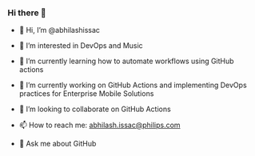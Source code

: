 ### Hi there 👋

<!--
**abhilashissac/abhilashissac** is a ✨ _special_ ✨ repository because its `README.md` (this file) appears on your GitHub profile.

Here are some ideas to get you started:

- 🤔 I’m looking for help with ...
- ⚡ Fun fact: 
- 😄 Pronouns: ...

-->

- 👋 Hi, I’m @abhilashissac

- 👀 I’m interested in DevOps and Music

- 🌱 I’m currently learning how to automate workflows using GitHub actions

- 🔭 I’m currently working on GitHub Actions and implementing DevOps practices for Enterprise Mobile Solutions

- 👯 I’m looking to collaborate on GitHub Actions

- 📫 How to reach me: abhilash.issac@philips.com

- 💬 Ask me about GitHub
